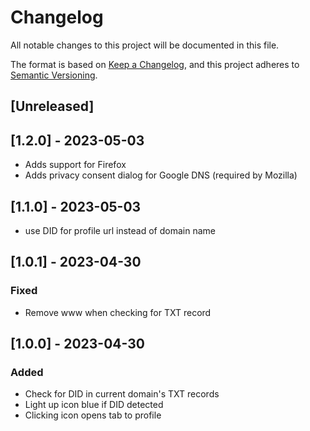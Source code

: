 # Changelog

All notable changes to this project will be documented in this file.

The format is based on [Keep a Changelog](https://keepachangelog.com/en/1.0.0/),
and this project adheres to [Semantic Versioning](https://semver.org/spec/v2.0.0.html).

## [Unreleased]

## [1.2.0] - 2023-05-03

- Adds support for Firefox
- Adds privacy consent dialog for Google DNS (required by Mozilla)

## [1.1.0] - 2023-05-03

- use DID for profile url instead of domain name

## [1.0.1] - 2023-04-30

### Fixed

- Remove www when checking for TXT record

## [1.0.0] - 2023-04-30

### Added

- Check for DID in current domain's TXT records
- Light up icon blue if DID detected
- Clicking icon opens tab to profile
